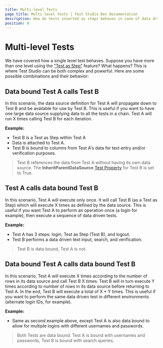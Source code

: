 ```yaml
---
title: Multi-level Tests
page_title: Multi-level Tests | Test Studio Dev Documentation
description: How do tests inserted as steps behaves in case of data driven testing with Test Studio Dev 
position: 0
---
```

# Multi-level Tests

We have covered how a single level test behaves. Suppose you have more than one level using the ["Test as Step"](/features/custom-steps/test-as-step) feature? What happens? This is where Test Studio can be both complex and powerful. Here are some possible combinations and their behavior:

## Data bound Test A calls Test B

In this scenario, the data source definition for Test A will propagate down to Test B and be available for use by Test B. This is useful if you want to have one large data source supplying data to all the tests in a chain. Test A will run X times calling Test B for each iteration.

__Example:__

- Test B is a Test as Step within Test A
- Data is attached to Test A.
- Test B is bound to columns from Test A's data for text entry and/or verification purposes.

> Test B references the data from Test A without having its own data source. The **InheritParentDataSource** [Test Property](/features/test-maintenance/test-properties-standalone) for Test B is set to True.

## Test A calls data bound Test B

In this scenario, Test A will execute only once. It will call Test B (as a Test as Step) which will execute X times as defined by the data source. This is useful if you want Test A to perform an operation once (a login for example), then execute a sequence of data driven tests.

__Example:__

- Test A has 3 steps: login, Test as Step (Test B), and logout.
- Test B performs a data driven text input, search, and verification.

> Test B is data bound, Test A is not.

## Data bound Test A calls data bound Test B

In this scenario, Test A will execute X times according to the number of rows in its data source and call Test B X times. Test B will in turn execute Y times according to number of rows in its data source before returning to Test A. In the end, Test B will execute a total of X * Y times. This is useful if you want to perform the same data driven test in different environments (alternate login IDs, for example).

__Example:__

- Same as second example above, except Test A is also data bound to allow for multiple logins with different usernames and passwords.

> Both Tests are data bound. Test A is bound with usernames and passwords, Test B is bound with search queries.